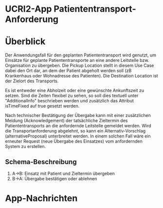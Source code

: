 # UCRI2-App Patiententransport-Anforderung

<!-- toc -->
<!-- tocstop -->

# Überblick
Der Anwendungsfall für den geplanten Patiententransport wird genutzt, um Einsätze für geplante Patiententransporte an eine andere Leitstelle bzw. Organisation zu übergeben. Die Pickup Location stellt in diesem Use Case dabei den Ort dar, an dem der Patient abgeholt werden soll (zB Krankenhaus oder Wohnadresse des Patienten). Die Destination Location ist der Zielort des Transports.

Es ist entweder eine Abholzeit oder eine gewünschte Ankunftszeit zu setzen. Sind die Zeiten flexibel zu sehen, so soll dies textuell unter "AdditionalInfo" beschrieben werden und zusätzlich das Attribut isTimeFixed auf true gesetzt werden.

Nach technischer Bestätigung der Übergabe kann mit einer zusätzlichen Meldung (Acknowledgement) der tatsächliche Zieltermin des Patiententransports an die anfordernde Leitstelle gemeldet werden.
Wird die Transportanforderung abgelehnt, so kann ein Alternativ-Vorschlag (alternativeProposal) unterbreitet werden. In einem solchen Fall wäre ein erneuter Request (neue Übergabe des Einsatzes) vom anfordernden System zu erstellen.

## Schema-Beschreibung
1.  A->B: Einsatz mit Patient und Zieltermin übergeben
2.  B->A: Übergabe bestätigen oder ablehnen

# App-Nachrichten
<!-- include ../../general_schema_documentation.md -->
<!-- include incident.schema.md -->
<!-- include acknowledgement.schema.md -->
